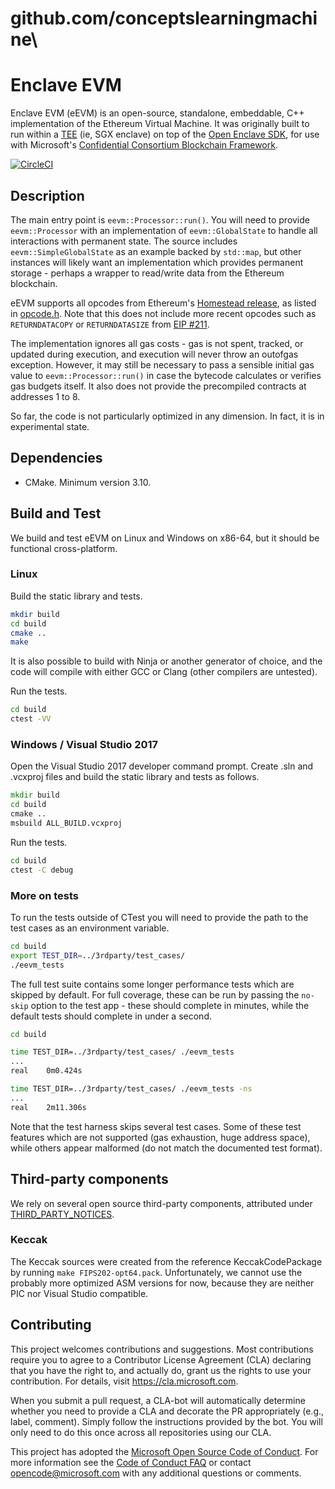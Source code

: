# github.com/conceptslearningmachine\

# Enclave EVM

Enclave EVM (eEVM) is an open-source, standalone, embeddable, C++ implementation of the Ethereum Virtual Machine. It was originally built to run within a [TEE](https://en.wikipedia.org/wiki/Trusted_execution_environment) (ie, SGX enclave) on top of the [Open Enclave SDK](https://openenclave.io/sdk/), for use with Microsoft's [Confidential Consortium Blockchain Framework](https://github.com/Azure/coco-framework).

[![CircleCI](https://circleci.com/gh/microsoft/eEVM.svg?style=svg&circle-token=b2b713983d1fe737e7c12e30dc935beb7323e80e)](https://circleci.com/gh/microsoft/eEVM)

## Description

The main entry point is `eevm::Processor::run()`. You will need to provide `eevm::Processor` with an implementation of `eevm::GlobalState` to handle all interactions with permanent state. The source includes `eevm::SimpleGlobalState` as an example backed by `std::map`, but other instances will likely want an implementation which provides permanent storage - perhaps a wrapper to read/write data from the Ethereum blockchain.

eEVM supports all opcodes from Ethereum's [Homestead release](http://ethdocs.org/en/latest/introduction/the-homestead-release.html), as listed in [opcode.h](include/opcode.h). Note that this does not include more recent opcodes such as `RETURNDATACOPY` or `RETURNDATASIZE` from [EIP #211](https://github.com/ethereum/EIPs/pull/211).

The implementation ignores all gas costs - gas is not spent, tracked, or updated during execution, and execution will never throw an outofgas exception. However, it may still be necessary to pass a sensible initial gas value to `eevm::Processor::run()` in case the bytecode calculates or verifies gas budgets itself. It also does not provide the precompiled contracts at addresses 1 to 8.

So far, the code is not particularly optimized in any dimension. In fact, it is in experimental state.

## Dependencies

* CMake. Minimum version 3.10.

## Build and Test

We build and test eEVM on Linux and Windows on x86-64, but it should be functional cross-platform.

### Linux

Build the static library and tests.

```bash
mkdir build
cd build
cmake ..
make
```

It is also possible to build with Ninja or another generator of choice, and the code will compile with either GCC or Clang (other compilers are untested).

Run the tests.

```bash
cd build
ctest -VV
```

### Windows / Visual Studio 2017

Open the Visual Studio 2017 developer command prompt. Create .sln and .vcxproj files and build the static library and tests as follows.

```cmd
mkdir build
cd build
cmake ..
msbuild ALL_BUILD.vcxproj
```

Run the tests.

```cmd
cd build
ctest -C debug
```

### More on tests

To run the tests outside of CTest you will need to provide the path to the test cases as an environment variable.

```bash
cd build
export TEST_DIR=../3rdparty/test_cases/
./eevm_tests
```

The full test suite contains some longer performance tests which are skipped by default. For full coverage, these can be run by passing the `no-skip` option to the test app - these should complete in minutes, while the default tests should complete in under a second.

```bash
cd build

time TEST_DIR=../3rdparty/test_cases/ ./eevm_tests
...
real    0m0.424s

time TEST_DIR=../3rdparty/test_cases/ ./eevm_tests -ns
...
real    2m11.306s
```

Note that the test harness skips several test cases. Some of these test features which are not supported (gas exhaustion, huge address space), while others appear malformed (do not match the documented test format).

## Third-party components

We rely on several open source third-party components, attributed under [THIRD_PARTY_NOTICES](THIRD_PARTY_NOTICES.txt).

### Keccak

The Keccak sources were created from the reference KeccakCodePackage by running `make FIPS202-opt64.pack`. Unfortunately, we cannot use the probably more optimized ASM versions for now, because they are neither PIC nor Visual Studio compatible.

## Contributing

This project welcomes contributions and suggestions. Most contributions require you to
agree to a Contributor License Agreement (CLA) declaring that you have the right to,
and actually do, grant us the rights to use your contribution. For details, visit
https://cla.microsoft.com.

When you submit a pull request, a CLA-bot will automatically determine whether you need
to provide a CLA and decorate the PR appropriately (e.g., label, comment). Simply follow the
instructions provided by the bot. You will only need to do this once across all repositories using our CLA.

This project has adopted the [Microsoft Open Source Code of Conduct](https://opensource.microsoft.com/codeofconduct/).
For more information see the [Code of Conduct FAQ](https://opensource.microsoft.com/codeofconduct/faq/)
or contact [opencode@microsoft.com](mailto:opencode@microsoft.com) with any additional questions or comments.
